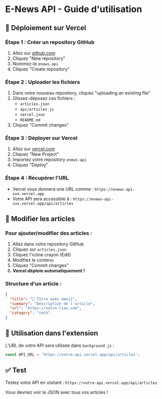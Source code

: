 # E-News API - Guide d'utilisation

## 🚀 Déploiement sur Vercel

### Étape 1 : Créer un repository GitHub
1. Allez sur [github.com](https://github.com)
2. Cliquez "New repository"
3. Nommez-le `enews-api`
4. Cliquez "Create repository"

### Étape 2 : Uploader les fichiers
1. Dans votre nouveau repository, cliquez "uploading an existing file"
2. Glissez-déposez ces fichiers :
   - `articles.json`
   - `api/articles.js`
   - `vercel.json`
   - `README.md`
3. Cliquez "Commit changes"

### Étape 3 : Déployer sur Vercel
1. Allez sur [vercel.com](https://vercel.com)
2. Cliquez "New Project"
3. Importez votre repository `enews-api`
4. Cliquez "Deploy"

### Étape 4 : Récupérer l'URL
- Vercel vous donnera une URL comme : `https://enews-api-xxx.vercel.app`
- Votre API sera accessible à : `https://enews-api-xxx.vercel.app/api/articles`

## 📝 Modifier les articles

### Pour ajouter/modifier des articles :
1. Allez dans votre repository GitHub
2. Cliquez sur `articles.json`
3. Cliquez l'icône crayon (Edit)
4. Modifiez le contenu
5. Cliquez "Commit changes"
6. **Vercel déploie automatiquement !**

### Structure d'un article :
```json
{
  "title": "🚀 Titre avec emoji",
  "summary": "Description de l'article",
  "url": "https://votre-lien.com",
  "category": "tech"
}
```

## 🔧 Utilisation dans l'extension

L'URL de votre API sera utilisée dans `background.js` :
```javascript
const API_URL = 'https://votre-api.vercel.app/api/articles';
```

## ✅ Test

Testez votre API en visitant : `https://votre-api.vercel.app/api/articles`

Vous devriez voir le JSON avec tous vos articles ! 